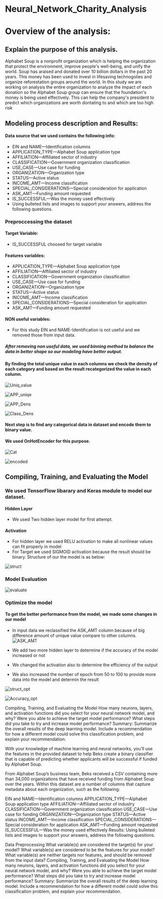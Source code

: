 # Neural_Network_Charity_Analysis

# Overview of the analysis: 
## Explain the purpose of this analysis.
Alphabet Soup is a nonprofit organization which is helping the organization that protect the environment, improve people's well-being, and unify the world.
Soup has araised and donated over 10 billion dollars in the past 20 years. This money has been used to invest in lifesaving technogolies and organize reforestation groups around the world. In this study we are working on analysis the entire organization to analyze the impact of each donation so the Alphabet Soup group can ensure that the foundation's money is being used effectively. This can help the company's president to predict which organizations are worth dontating to and which are too high risk

## Modeling process description and Results: 

#### Data source that we used contains the following info:

- EIN and NAME—Identification columns
- APPLICATION_TYPE—Alphabet Soup application type
- AFFILIATION—Affiliated sector of industry
- CLASSIFICATION—Government organization classification
- USE_CASE—Use case for funding
- ORGANIZATION—Organization type
- STATUS—Active status
- INCOME_AMT—Income classification
- SPECIAL_CONSIDERATIONS—Special consideration for application
- ASK_AMT—Funding amount requested
- IS_SUCCESSFUL—Was the money used effectively
- Using bulleted lists and images to support your answers, address the following questions.
### Preproccessing the dataset
#### Target Variable:
- IS_SUCCESSFUL choosed for target variable

#### Features variables:

- APPLICATION_TYPE—Alphabet Soup application type
- AFFILIATION—Affiliated sector of industry
- CLASSIFICATION—Government organization classification
- USE_CASE—Use case for funding
- ORGANIZATION—Organization type
- STATUS—Active status
- INCOME_AMT—Income classification
- SPECIAL_CONSIDERATIONS—Special consideration for application
- ASK_AMT—Funding amount requested

#### NON useful variables:
- For this study EIN and NAME-Identification is not useful and we removed those from input data.
##### After removing non useful data, we used binning method to balance the data in better shape so our modeling have better output. 
#### By finding the total unique value in each columns we check the density of each category and based on the result recategorized the value in each column.

![Uniq_value](https://github.com/reza-ya57/Neural_Network_Charity_Analysis/blob/main/images/unique_values.png)

![APP_uniqe](https://github.com/reza-ya57/Neural_Network_Charity_Analysis/blob/main/images/App_value_count.png)

![APP_Dens](https://github.com/reza-ya57/Neural_Network_Charity_Analysis/blob/main/images/app_dens.png)

![Class_Dens](https://github.com/reza-ya57/Neural_Network_Charity_Analysis/blob/main/images/class_dense.png)


#### Next step is to find any categorical data in dataset and encode them to binary value.
#### We used OnHotEncoder for this purpose.

![Cat](https://github.com/reza-ya57/Neural_Network_Charity_Analysis/blob/main/images/category_list.png)

![encoded](https://github.com/reza-ya57/Neural_Network_Charity_Analysis/blob/main/images/encode.png)

## Compiling, Training, and Evaluating the Model
### We used TensorFlow libarary and Keras module to model our dataset. 
#### Hidden Layer
- We used Two hidden layer model for first attempt.
#### Activation 
- For hidden layer we used RELU activation to make all nonlinear values can fit properly in model
- For Target we used SIGMOID activation because the result should be binary.
Structure of our the model is as below:

![struct](https://github.com/reza-ya57/Neural_Network_Charity_Analysis/blob/main/images/complie.png)

### Model Evaluation 

![evaluate](https://github.com/reza-ya57/Neural_Network_Charity_Analysis/blob/main/images/evaluate.png)

### Optimize the model
#### To get the better performance from the model, we made some changes in our model
- In input data we reclassified the ASK_AMT column because of big difference amount of unique value compare to other columns. 
![ASK_AMT](https://github.com/reza-ya57/Neural_Network_Charity_Analysis/blob/main/images/unique_values.png)

- We add two more hidden layer to determine if the accuracy of the model increased or not

- We changed the activation also to determine the efficiency of the output

- We also increased the number of epoch from 50 to 100 to provide more data into the model and determin the result

![struct_opt](https://github.com/reza-ya57/Neural_Network_Charity_Analysis/blob/main/images/structure_opt.png)

![Accuracy_opt](https://github.com/reza-ya57/Neural_Network_Charity_Analysis/blob/main/images/accurancy_opt.png)



Compiling, Training, and Evaluating the Model
How many neurons, layers, and activation functions did you select for your neural network model, and why?
Were you able to achieve the target model performance?
What steps did you take to try and increase model performance?
Summary: Summarize the overall results of the deep learning model. Include a recommendation for how a different model could solve this classification problem, and explain your recommendation.


With your knowledge of machine learning and neural networks, you’ll use the features in the provided dataset to help Beks create a binary classifier that is capable of predicting whether applicants will be successful if funded by Alphabet Soup.

From Alphabet Soup’s business team, Beks received a CSV containing more than 34,000 organizations that have received funding from Alphabet Soup over the years. Within this dataset are a number of columns that capture metadata about each organization, such as the following:

EIN and NAME—Identification columns
APPLICATION_TYPE—Alphabet Soup application type
AFFILIATION—Affiliated sector of industry
CLASSIFICATION—Government organization classification
USE_CASE—Use case for funding
ORGANIZATION—Organization type
STATUS—Active status
INCOME_AMT—Income classification
SPECIAL_CONSIDERATIONS—Special consideration for application
ASK_AMT—Funding amount requested
IS_SUCCESSFUL—Was the money used effectively
Results: Using bulleted lists and images to support your answers, address the following questions.

Data Preprocessing
What variable(s) are considered the target(s) for your model?
What variable(s) are considered to be the features for your model?
What variable(s) are neither targets nor features, and should be removed from the input data?
Compiling, Training, and Evaluating the Model
How many neurons, layers, and activation functions did you select for your neural network model, and why?
Were you able to achieve the target model performance?
What steps did you take to try and increase model performance?
Summary: Summarize the overall results of the deep learning model. Include a recommendation for how a different model could solve this classification problem, and explain your recommendation.
